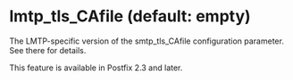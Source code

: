 # lmtp_tls_CAfile (default: empty)
 The LMTP-specific version of the smtp\_tls\_CAfile
configuration parameter. See there for details. 


 This feature is available in Postfix 2.3 and later. 


